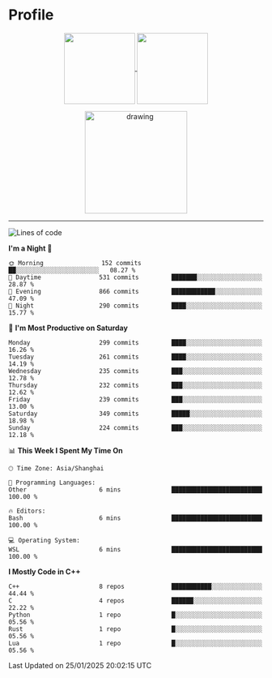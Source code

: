 # Profile

<p align="center">
  <a href="https://github.com/SourVoice">
    <img
      align="center"
      height="140em"
      src="https://github-readme-stats.vercel.app/api?username=SourVoice&show_icons=true&include_all_commits=true&count_private=true&theme=tokyonight"
    />
  </a>
  <a href="https://github.com/SourVoice">
    <img
      align="center"
      height="140em"
      src="https://github-readme-stats.vercel.app/api/top-langs/?username=SourVoice&show_icons=true&include_all_commits=true&count_private=true&layout=compact&theme=tokyonight"
    />
  </a>
</p>

<p align="center">
   <a href="https://github.com/SourVoice">
    <img
      align="center"
      height="202em"
      alt="drawing"
      src="https://activity-graph.herokuapp.com/graph?username=SourVoice&theme=react-dark"
    />
  </a>
</p>

---
<!--START_SECTION:waka-->
![Lines of code](https://img.shields.io/badge/From%20Hello%20World%20I%27ve%20Written-1.6%20million%20lines%20of%20code-blue)

**I'm a Night 🦉** 

```text
🌞 Morning                152 commits         ██░░░░░░░░░░░░░░░░░░░░░░░   08.27 % 
🌆 Daytime                531 commits         ███████░░░░░░░░░░░░░░░░░░   28.87 % 
🌃 Evening                866 commits         ████████████░░░░░░░░░░░░░   47.09 % 
🌙 Night                  290 commits         ████░░░░░░░░░░░░░░░░░░░░░   15.77 % 
```
📅 **I'm Most Productive on Saturday** 

```text
Monday                   299 commits         ████░░░░░░░░░░░░░░░░░░░░░   16.26 % 
Tuesday                  261 commits         ████░░░░░░░░░░░░░░░░░░░░░   14.19 % 
Wednesday                235 commits         ███░░░░░░░░░░░░░░░░░░░░░░   12.78 % 
Thursday                 232 commits         ███░░░░░░░░░░░░░░░░░░░░░░   12.62 % 
Friday                   239 commits         ███░░░░░░░░░░░░░░░░░░░░░░   13.00 % 
Saturday                 349 commits         █████░░░░░░░░░░░░░░░░░░░░   18.98 % 
Sunday                   224 commits         ███░░░░░░░░░░░░░░░░░░░░░░   12.18 % 
```


📊 **This Week I Spent My Time On** 

```text
🕑︎ Time Zone: Asia/Shanghai

💬 Programming Languages: 
Other                    6 mins              █████████████████████████   100.00 % 

🔥 Editors: 
Bash                     6 mins              █████████████████████████   100.00 % 

💻 Operating System: 
WSL                      6 mins              █████████████████████████   100.00 % 
```

**I Mostly Code in C++** 

```text
C++                      8 repos             ███████████░░░░░░░░░░░░░░   44.44 % 
C                        4 repos             ██████░░░░░░░░░░░░░░░░░░░   22.22 % 
Python                   1 repo              █░░░░░░░░░░░░░░░░░░░░░░░░   05.56 % 
Rust                     1 repo              █░░░░░░░░░░░░░░░░░░░░░░░░   05.56 % 
Lua                      1 repo              █░░░░░░░░░░░░░░░░░░░░░░░░   05.56 % 
```




 Last Updated on 25/01/2025 20:02:15 UTC
<!--END_SECTION:waka-->
